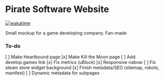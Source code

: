 # Pirate Software Website

[![wakatime](https://wakatime.com/badge/user/762da01d-e809-4730-9d6e-3b51119f5363/project/018ea624-a211-42c5-809b-d99a06b541b4.svg)](https://wakatime.com/badge/user/762da01d-e809-4730-9d6e-3b51119f5363/project/018ea624-a211-42c5-809b-d99a06b541b4)

Small mockup for a game developing company.
Fan-made

### To-do
[ ] Make Heartbound page
[x] Make Kill the Moon page
[ ] Add develop.games link
[x] Fix metrics (uBlock)
[x] Responsive nabvar
[ ] Fix steam store widget background
[x] Finish metadata/SEO (sitemap, robots, manifest)
[ ] Dynamic metadata for subpages